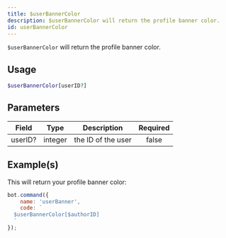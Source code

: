 ```yaml
---
title: $userBannerColor
description: $userBannerColor will return the profile banner color.
id: userBannerColor
---
```


`$userBannerColor` will return the profile banner color.

## Usage

```php
$userBannerColor[userID?]
```

## Parameters

| Field   | Type    | Description        | Required |
|---------|---------|--------------------|:--------:|
| userID? | integer | the ID of the user |  false   |

## Example(s)

This will return your profile banner color:

```javascript
bot.command({
    name: 'userBanner',
    code: `
  $userBannerColor[$authorID]
  `
});
```

